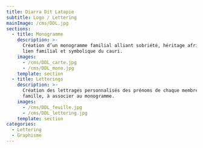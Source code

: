 ```yaml
---
title: Diarra Dit Latapie
subtitle: Logo / Lettering
mainImage: /cms/DDL.jpg
sections:
  - title: Monogramme
    description: >-
      Création d’un monogramme familial alliant sobriété, héritage africain,
      lien familial et symbolique du cauri.
    images:
      - /cms/DDL_carte.jpg
      - /cms/DDL_mono.jpg
    template: section
  - title: Letterings
    description: >-
      Création des lettrages personnalisés des prénoms de chaque membre de la
      famille, à associer au monogramme.
    images:
      - /cms/DDL_feuille.jpg
      - /cms/DDL_lettering.jpg
    template: section
categories:
  - Lettering
  - Graphisme
---
```


